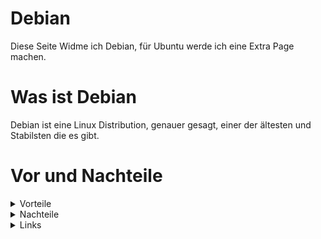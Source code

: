 # Debian

Diese Seite Widme ich Debian, für Ubuntu werde ich eine Extra Page machen.

# Was ist Debian

Debian ist eine Linux Distribution, genauer gesagt, einer der ältesten und Stabilsten die es gibt.

# Vor und Nachteile

<details>
    <summary>Vorteile</summary>
    <ol>
        <li>Stabil</li>
        <li>Leicht zu Lernen</li>
        <li>Vieles Vor Konfiguriert</li>
        <li>Gut Für einsteiger</li>
    </ol>
</details>
<details>
    <summary>Nachteile</summary>
    <ol>
        <li>Eventuell nicht die Aktuellste Software</li>
        <li>Dauert Länger es sich individuell Anzupassen</li>
    </ol>
</details>

<details>
    <summary>Links</summary>
    <a href="https://debian.org"><button>Debian Website</button></a><br />
    <a href="https://www.debian.org/download"><button>Download Debian</button></a><br />
    <a href="https://www.debian.org/intro/why_debian"><button>Alles Über Debian</button></a><br />
</details>
